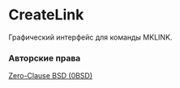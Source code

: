 ﻿# CreateLink
Графический интерфейс для команды MKLINK.

### Авторские права

[Zero-Clause BSD (0BSD)](https://opensource.org/licenses/0BSD)
